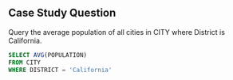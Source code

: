 ## Case Study Question

Query the average population of all cities in CITY where District is California.

```sql
SELECT AVG(POPULATION)
FROM CITY
WHERE DISTRICT = 'California'
```
